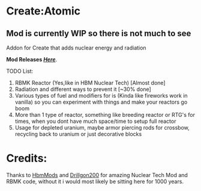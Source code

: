 # Create:Atomic

 Mod is currently WIP so there is not much to see
 -
 Addon for Create that adds nuclear energy and radiation
 
 **Mod Releases <a href="https://github.com/DooGGGoo/Create-Atomic/releases">_Here_</a>**.
 
 TODO List:
 1. RBMK Reactor (Yes,like in HBM Nuclear Tech) [Almost done]
 2. Radiation and different ways to prevent it [~30% done]
 3. Various types of fuel and modifiers for is (Kinda like fireworks work in vanilla) so you can experiment with things and make your reactors go boom
 4. More than 1 type of reactor, something like breeding reactor or RTG's for times, when you dont have much space/time to setup full reactor
 5. Usage for depleted uranium, maybe armor piercing rods for crossbow, recycling back to uranium or just decorative blocks


# Credits:
Thanks to <a href="https://github.com/HbmMods/Hbm-s-Nuclear-Tech-GIT">HbmMods</a> and <a href="https://github.com/Drillgon200/Hbm-s-Nuclear-Tech-GIT">Drillgon200</a> for amazing Nuclear Tech Mod and RBMK code, without it i would most likely be sitting here for 1000 years.
